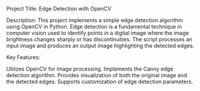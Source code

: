 Project Title: Edge Detection with OpenCV

Description:
This project implements a simple edge detection algorithm using OpenCV in Python. Edge detection is a fundamental technique in computer vision used to identify points in a digital image where the image brightness changes sharply or has discontinuities. The script processes an input image and produces an output image highlighting the detected edges.

Key Features:

Utilizes OpenCV for image processing.
Implements the Canny edge detection algorithm.
Provides visualization of both the original image and the detected edges.
Supports customization of edge detection parameters.
